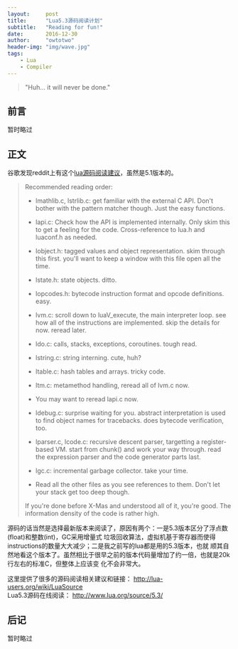 ```yaml
---
layout:     post
title:      "Lua5.3源码阅读计划"
subtitle:   "Reading for fun!"
date:       2016-12-30
author:     "owtotwo"
header-img: "img/wave.jpg"
tags:
    - Lua
    - Compiler
---
```


> "Huh... it will never be done."

## 前言
暂时略过

## 正文
谷歌发现reddit上有这个[lua源码阅读建议][1]，虽然是5.1版本的。

> Recommended reading order:  
>
> - lmathlib.c, lstrlib.c: get familiar with the external C API. Don't bother with the pattern matcher though. Just the easy functions.
>
> - lapi.c: Check how the API is implemented internally. Only skim this to get a feeling for the code. Cross-reference to lua.h and luaconf.h as needed.
>
> - lobject.h: tagged values and object representation. skim through this first. you'll want to keep a window with this file open all the time.
>
> - lstate.h: state objects. ditto.
>
> - lopcodes.h: bytecode instruction format and opcode definitions. easy.
>
> - lvm.c: scroll down to luaV_execute, the main interpreter loop. see how all of the instructions are implemented. skip the details for now. reread later.
>
> - ldo.c: calls, stacks, exceptions, coroutines. tough read.
>
> - lstring.c: string interning. cute, huh?
>
> - ltable.c: hash tables and arrays. tricky code.
>
> - ltm.c: metamethod handling, reread all of lvm.c now.
>
> - You may want to reread lapi.c now.
>
> - ldebug.c: surprise waiting for you. abstract interpretation is used to find object names for tracebacks. does bytecode verification, too.
>
> - lparser.c, lcode.c: recursive descent parser, targetting a register-based VM. start from chunk() and work your way through. read the expression parser and the code generator parts last.
>
> - lgc.c: incremental garbage collector. take your time.
>
> - Read all the other files as you see references to them. Don't let your stack get too deep though.
>
> If you're done before X-Mas and understood all of it, you're good. The information density of the code is rather high.

源码的话当然是选择最新版本来阅读了，原因有两个：一是5.3版本区分了浮点数(float)和整数(int)，GC采用增量式
垃圾回收算法，虚拟机基于寄存器而使得instructions的数量大大减少；二是我之前写的lua都是用的5.3版本，也就
顺其自然地看这个版本了。虽然相比于很早之前的版本代码量增加了约一倍，也就是20k行左右的标准C，但整体上应该变
化不会非常大。

这里提供了很多的源码阅读相关建议和链接： http://lua-users.org/wiki/LuaSource  
Lua5.3源码在线阅读： http://www.lua.org/source/5.3/  

[1]: https://www.reddit.com/r/programming/comments/63hth/ask_reddit_which_oss_codebases_out_there_are_so/c02pxbp/

## 后记
暂时略过
